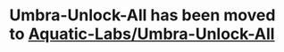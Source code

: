 # Umbra-Unlock-All has been moved to [Aquatic-Labs/Umbra-Unlock-All](https://github.com/Aquatic-Labs/Umbra-Unlock-All)
